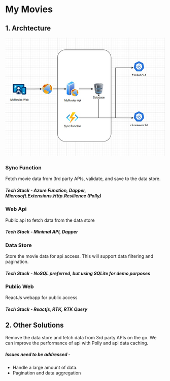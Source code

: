 # My Movies

## 1. Archtecture 
![alt text](https://github.com/jodhaaa/my-movies/blob/main/architecture.jpg?raw=true)

### Sync Function
Fetch movie data from 3rd party APIs, validate, and save to the data store. 
##### Tech Stack - Azure Function, Dapper,  Microsoft.Extensions.Http.Resilience (Polly)

### Web Api
Public api to fetch data from the data store
##### Tech Stack - Minimal API, Dapper

### Data Store
Store the movie data for api access.
This will support data filtering and pagination.
##### Tech Stack - NoSQL preferred,  but using SQLite for demo purposes

### Public Web
ReactJs webapp for public access
##### Tech Stack - Reactjs, RTK, RTK Query


## 2. Other Solutions 
Remove the data store and fetch data from 3rd party APIs on the go. 
We can improve the performance of api with Polly and api data caching.
##### Issues need to be addressed -  
* Handle a large amount of data.
* Pagination and data aggregation
